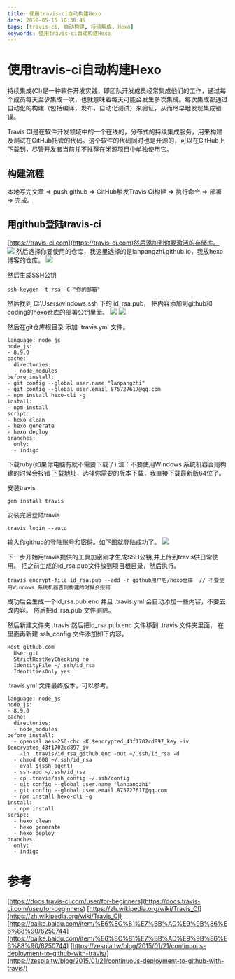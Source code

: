 ```yaml
---
title: 使用travis-ci自动构建Hexo
date: 2018-05-15 16:30:49
tags: [travis-ci, 自动构建, 持续集成, Hexo]
keywords: 使用travis-ci自动构建Hexo
---
```

# 使用travis-ci自动构建Hexo
持续集成(CI)是一种软件开发实践，即团队开发成员经常集成他们的工作，通过每个成员每天至少集成一次，也就意味着每天可能会发生多次集成。每次集成都通过自动化的构建（包括编译，发布，自动化测试）来验证，从而尽早地发现集成错误。
<!--more-->
Travis CI是在软件开发领域中的一个在线的，分布式的持续集成服务，用来构建及测试在GitHub托管的代码。这个软件的代码同时也是开源的，可以在GitHub上下载到，尽管开发者当前并不推荐在闭源项目中单独使用它。

## 构建流程
本地写完文章  =>  push github  =>  GitHub触发Travis CI构建  =>  执行命令  =>  部署  =>   完成。


## 用github登陆travis-ci
[https://travis-ci.com](https://travis-ci.com)然后添加到你要激活的存储库。
![](http://hexo-1252491761.file.myqcloud.com/%E4%BD%BF%E7%94%A8travis-ci%E8%87%AA%E5%8A%A8%E6%9E%84%E5%BB%BAHexo/QQ%E5%9B%BE%E7%89%8720180515180738.png)
然后选择你要使用的仓库，我这里选择的是lanpangzhi.github.io，我放hexo博客的仓库。
![](http://hexo-1252491761.file.myqcloud.com/%E4%BD%BF%E7%94%A8travis-ci%E8%87%AA%E5%8A%A8%E6%9E%84%E5%BB%BAHexo/QQ%E5%9B%BE%E7%89%8720180515180908.png)

然后生成SSH公钥
```
ssh-keygen -t rsa -C "你的邮箱"
```
然后找到 C:\Users\windows\.ssh  下的 id_rsa.pub， 把内容添加到github和coding的hexo仓库的部署公钥里面。
![](http://hexo-1252491761.file.myqcloud.com/%E4%BD%BF%E7%94%A8travis-ci%E8%87%AA%E5%8A%A8%E6%9E%84%E5%BB%BAHexo/QQ%E5%9B%BE%E7%89%8720180516144527.png)
![](http://hexo-1252491761.file.myqcloud.com/%E4%BD%BF%E7%94%A8travis-ci%E8%87%AA%E5%8A%A8%E6%9E%84%E5%BB%BAHexo/QQ%E5%9B%BE%E7%89%8720180516144704.png)

然后在git仓库根目录 添加 .travis.yml 文件。
```
language: node_js
node_js:
- 8.9.0
cache:
  directories:
  - node_modules
before_install:
- git config --global user.name "lanpangzhi"
- git config --global user.email 875727617@qq.com
- npm install hexo-cli -g
install:
- npm install
script:
- hexo clean
- hexo generate
- hexo deploy
branches:
  only:
  - indigo
```

下载ruby(如果你电脑有就不需要下载了)  注：不要使用Windows 系统机器否则构建的时候会报错
[下载地址](https://rubyinstaller.org/downloads/)，选择你需要的版本下载，我直接下载最新版64位了。

安装travis  
```   
gem install travis
```
安装完后登陆travis
```
travis login --auto
```
输入你github的登陆账号和密码。如下图就登陆成功了。
![](http://hexo-1252491761.file.myqcloud.com/%E4%BD%BF%E7%94%A8travis-ci%E8%87%AA%E5%8A%A8%E6%9E%84%E5%BB%BAHexo/QQ%E5%9B%BE%E7%89%8720180516152543.png)

下一步开始用travis提供的工具加密刚才生成SSH公钥,并上传到travis供日常使用。
把之前生成的id_rsa.pub文件放到项目根目录，然后执行。
```
travis encrypt-file id_rsa.pub --add -r github用户名/hexo仓库  // 不要使用Windows 系统机器否则构建的时候会报错
```
成功后会生成一个id_rsa.pub.enc 并且 .travis.yml 会自动添加一些内容，不要去改内容。 然后把id_rsa.pub 文件删除。

然后新建文件夹 .travis 然后把id_rsa.pub.enc 文件移到 .travis 文件夹里面， 在里面再新建  ssh_config 文件添加如下内容。
```
Host github.com
  User git
  StrictHostKeyChecking no
  IdentityFile ~/.ssh/id_rsa
  IdentitiesOnly yes
```

.travis.yml 文件最终版本，可以参考。
```
language: node_js
node_js:
- 8.9.0
cache:
  directories:
  - node_modules
before_install:
  - openssl aes-256-cbc -K $encrypted_43f1702cd897_key -iv $encrypted_43f1702cd897_iv
    -in .travis/id_rsa_github.enc -out ~/.ssh/id_rsa -d
  - chmod 600 ~/.ssh/id_rsa
  - eval $(ssh-agent)
  - ssh-add ~/.ssh/id_rsa
  - cp .travis/ssh_config ~/.ssh/config
  - git config --global user.name "lanpangzhi"
  - git config --global user.email 875727617@qq.com
  - npm install hexo-cli -g
install:
  - npm install
script:
  - hexo clean
  - hexo generate
  - hexo deploy
branches:
  only:
  - indigo
```

# 参考
[https://docs.travis-ci.com/user/for-beginners](https://docs.travis-ci.com/user/for-beginners)
[https://zh.wikipedia.org/wiki/Travis_CI](https://zh.wikipedia.org/wiki/Travis_CI)
[https://baike.baidu.com/item/%E6%8C%81%E7%BB%AD%E9%9B%86%E6%88%90/6250744](https://baike.baidu.com/item/%E6%8C%81%E7%BB%AD%E9%9B%86%E6%88%90/6250744)
[https://zespia.tw/blog/2015/01/21/continuous-deployment-to-github-with-travis/](https://zespia.tw/blog/2015/01/21/continuous-deployment-to-github-with-travis/)